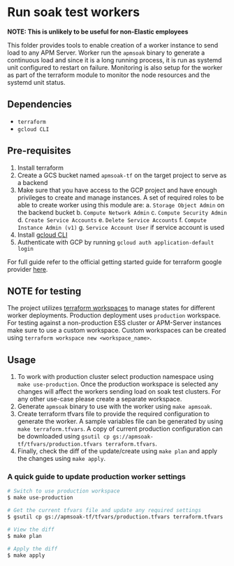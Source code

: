 # Run soak test workers

**NOTE: This is unlikely to be useful for non-Elastic employees**

This folder provides tools to enable creation of a worker instance to send load to any APM Server. Worker run the `apmsoak` binary to generate a continuous load and since it is a long running process, it is run as systemd unit configured to restart on failure. Monitoring is also setup for the worker as part of the terraform module to monitor the node resources and the systemd unit status.

## Dependencies

- `terraform`
- `gcloud CLI`

## Pre-requisites

1. Install terraform
2. Create a GCS bucket named `apmsoak-tf` on the target project to serve as a backend
2. Make sure that you have access to the GCP project and have enough privileges to create and manage instances. A set of required roles to be able to create worker using this module are:
    a. `Storage Object Admin` on the backend bucket
    b. `Compute Network Admin`
    c. `Compute Security Admin`
    d. `Create Service Accounts`
    e. `Delete Service Accounts`
    f. `Compute Instance Admin (v1)`
    g. `Service Account User` if service account is used
3. Install [gcloud CLI](https://cloud.google.com/sdk/docs/install)
4. Authenticate with GCP by running `gcloud auth application-default login`

For full guide refer to the official getting started guide for terraform google provider [here](https://registry.terraform.io/providers/hashicorp/google/latest/docs/guides/getting_started).

## NOTE for testing

The project utilizes [terraform workspaces](https://www.terraform.io/language/state/workspaces) to manage states for different worker deployments. Production deployment uses `production` workspace. For testing against a non-production ESS cluster or APM-Server instances make sure to use a custom workspace. Custom workspaces can be created using `terraform workspace new <workspace_name>`.

## Usage

1. To work with production cluster select production namespace using `make use-production`. Once the production workspace is selected any changes will affect the workers sending load on soak test clusters. For any other use-case please create a separate workspace.
2. Generate `apmsoak` binary to use with the worker using `make apmsoak`.
3. Create terraform tfvars file to provide the required configuration to generate the worker. A sample variables file can be generated by using `make terraform.tfvars`. A copy of current production configuration can be downloaded using `gsutil cp gs://apmsoak-tf/tfvars/production.tfvars terraform.tfvars`.
4. Finally, check the diff of the update/create using `make plan` and apply the changes using `make apply`.

### A quick guide to update production worker settings

```bash
# Switch to use production workspace
$ make use-production

# Get the current tfvars file and update any required settings
$ gsutil cp gs://apmsoak-tf/tfvars/production.tfvars terraform.tfvars

# View the diff
$ make plan

# Apply the diff
$ make apply
```
